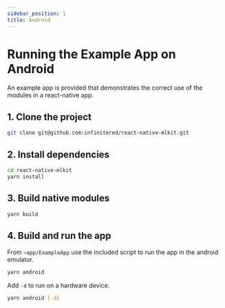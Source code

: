 ```yaml
---
sidebar_position: 1
title: Android
---
```


# Running the Example App on Android

An example app is provided that demonstrates the correct use of the modules in a react-native app.

## 1. Clone the project

```bash
git clone git@github.com:infinitered/react-native-mlkit.git
```

## 2. Install dependencies

```bash
cd react-native-mlkit
yarn install
```

## 3. Build native modules

```bash
yarn build
```

##

## 4. Build and run the app

From `~app/ExampleApp` use the included script to run the app in the android emulator.

```bash
yarn android
```

Add `-d` to run on a hardware device.

```bash
yarn android [-d]
```
